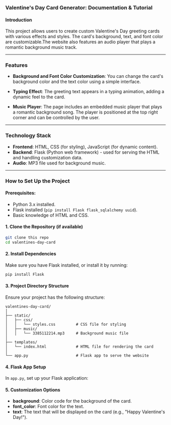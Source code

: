 <!-- ## Since Valentine's Day has passed, the corresponding resources of the cloud server have been released.
## Therefore, the following experience address has expired. -->


<!-- * The online experience URL is: https://studious-dollop-jp97jx6xqjg25qjg-5000.app.github.dev/ -->
### Valentine's Day Card Generator: Documentation & Tutorial

#### Introduction

This project allows users to create custom Valentine's Day greeting cards with various effects and styles. The card's background, text, and font color are customizable.The website also features an audio player that plays a romantic background music track.

---

### Features

* **Background and Font Color Customization**: You can change the card's background color and the text color using a simple interface.
* **Typing Effect**: The greeting text appears in a typing animation, adding a dynamic feel to the card.

* **Music Player**: The page includes an embedded music player that plays a romantic background song. The player is positioned at the top right corner and can be controlled by the user.

---

### Technology Stack

* **Frontend**: HTML, CSS (for styling), JavaScript (for dynamic content).
* **Backend**: Flask (Python web framework) - used for serving the HTML and handling customization data.
* **Audio**: MP3 file used for background music.

---

### How to Set Up the Project

#### Prerequisites:

* Python 3.x installed.
* Flask installed (`pip install Flask flask_sqlalchemy uuid`).
* Basic knowledge of HTML and CSS.

#### 1. Clone the Repository (if available)

```bash
git clone this repo
cd valentines-day-card
```

#### 2. Install Dependencies

Make sure you have Flask installed, or install it by running:

```bash
pip install Flask
```

#### 3. Project Directory Structure

Ensure your project has the following structure:

```
valentines-day-card/
│
├── static/
│   ├── css/
│   │   └── styles.css         # CSS file for styling
│   ├── music/
│   │   └── 3385112214.mp3     # Background music file
│
├── templates/
│   └── index.html             # HTML file for rendering the card
│
└── app.py                     # Flask app to serve the website
```

#### 4. Flask App Setup

In `app.py`, set up your Flask application:


#### 5. Customization Options

* **background**: Color code for the background of the card.
* **font\_color**: Font color for the text.
* **text**: The text that will be displayed on the card (e.g., "Happy Valentine's Day!").



